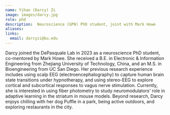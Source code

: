 ```yaml
---
name: Yihan (Darcy) Zi
image: images/darcy.jpg
role: phd
description:  Neuroscience (GPN) PhD student, joint with Mark Howe
aliases:
links:
  email: darcyzi@bu.edu
---
```


Darcy joined the DePasquale Lab in 2023 as a neuroscience PhD student, co-mentored by Mark Howe. She received a B.E. in Electronic & Information Engineering from Zhejiang University of Technology, China, and an M.S. in Bioengineering from UC San Diego. Her previous research experience includes using scalp EEG (electroencephalography) to capture human brain state transitions under hypnotherapy, and using stereo-EEG to explore cortical and subcortical responses to vagus nerve stimulation. Currently, she is interested in using fiber photometry to study neuromodulators' role in adaptive learning in the striatum in mouse models. Beyond research, Darcy enjoys chilling with her dog Puffle in a park, being active outdoors, and exploring restaurants in the city.